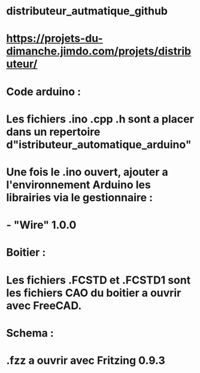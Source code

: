 # distributeur_autmatique_github

# 
# https://projets-du-dimanche.jimdo.com/projets/distributeur/
#
# Code arduino : 
# Les fichiers .ino .cpp .h sont a placer dans un repertoire d"istributeur_automatique_arduino"
# Une fois le .ino ouvert, ajouter a l'environnement Arduino les librairies via le gestionnaire : 
#       - "Wire" 1.0.0
# 
# Boitier : 
# Les fichiers .FCSTD et .FCSTD1 sont les fichiers CAO du boitier a ouvrir avec FreeCAD.
#
# Schema : 
# .fzz a ouvrir avec Fritzing 0.9.3
